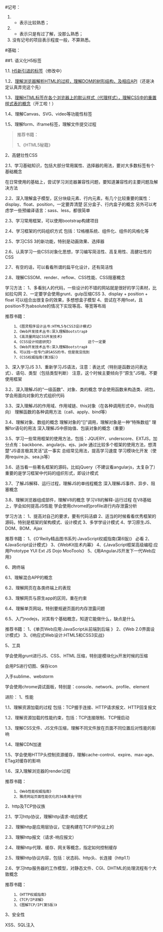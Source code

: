#记号：
1. + 表示比较熟悉；
2. - 表示只是有过了解，没那么熟悉；
3. 没有记号的项目表示程度一般，不算熟悉。

#基础：

##1. 语义化H5标签

1.1. [H5新引进的标签](doc/1/1.1/)（修改中）

1.2、[理解浏览器解析HTML的过程，理解DOM的树形结构，及相应API](doc/1/1.2)（还是决定认真弄完这个先）

1.3、[理解HTML标签在各个浏览器上的默认样式（代理样式），理解CSS中的重置样式表的概念](doc/1/1.3)（开工啦！）

1.4、理解Canvas、SVG、video等功能性标签

1.5、理解form、iframe标签，理解文件提交过程


> 推荐书籍：
> 
> 1、《HTML5秘籍》

2、高健壮性CSS

2.1、学习基础知识，包括大部分常用属性、选择器的用法，要对大多数标签有个基础概念

在日常使用的基础上，尝试学习浏览器兼容性问题，要知道兼容性的主要问题及解决方法

2.2、深入理解盒子模型，区分块级元素、行内元素，有几个比较重要的属性：
        display、float、position，一定要弄清楚
        区分盒子、行内盒子的概念
        另外可以考虑学一些预编译语言：sass、less，都很简单

2.3、学习常用框架，可以使用bootstrap构建项目

2.4、学习框架的代码组织方式
        包括：12格栅系统、组件化、组件的风格化等

2.5、学习CSS 3的新功能，特别是动画效果、选择器

2.6、认真学习一些CSS对象化思想，学习编写简洁性、高复用性、高健壮性的CSS

2.7、有空的话，可以看看所谓的扁平化设计，还有简洁性

2.8、理解CSSOM、render、reflow、CSS性能、CSS阻塞概念

学习方法：
        1、多看别人的代码，一些设计的不错的网站就是很好的学习素材，比如拉勾网
        2、一定要学会使用grunt、gulp压缩CSS
        3、display + position + float 可以组合出很复杂的效果，多想想盒子模型
        4、尝试在不用float，且position不为absolute的情况下实现等高、等宽等布局

推荐书籍：

        1、《图灵程序设计丛书:HTML5与CSS3设计模式》
        2、《Web开发技术丛书:深入理解Bootstrap》        
        3、《高流量网站CSS开发技术》
        4、《CSS设计彻底研究》                这个一定要        
        5、《Web开发技术丛书:深入理解Bootstrap》
        6、可以找一些专门讲SASS的书，但是我没找到
        7、《CSS权威指南(第3版)》

3、深入学习JS
3.1、重新学习JS语法，注意：表达式（特别是函数访问表达式）、语句、类型（包括类型判断）
        注意，这个时候主要倾向于“原生”JS哦，不要使用框架

3.2、深入理解JS的“一级函数”、对象、类的概念
        学会使用函数来构造类、闭包，学会用面向对象的方式组织代码

3.3、深入理解JS的作用域、作用域链、this对象（在各种调用形式中，this的指向）
        理解函数的各种调用方法（call、apply、bind等）

3.4、理解对象、数组的概念
        理解对象的“[]”调用，理解对象是一种“特殊数组”
        理解for语句的用法
        深入理解JS中原始值、包装对象的概念（重要）

3.5、学习一些常用框架的使用方法，包括：JQUERY、underscore、EXTJS，加分点有：backbone、angularjs、ejs、jade
        通过比较多个框架的使用方法，想清楚“JS语言极其灵活”这一事实
        总结常见用法，提高学习速度
        学习模块化开发（使用require.js、sea.js等）

3.6、适当看一些著名框架的源码，比如jQuery（不建议看angularjs，太复杂了）
        重要的是学习框架中代码的组织形式，即设计模式

3.7、了解JS解释、运行过程，理解JS的单线程概念
        深入理解JS事件、异步、阻塞概念

3.8、理解浏览器组成部件，理解V8的概念
        学习V8的解释-运行过程
        在V8基础上，学会如何提高JS性能
        学会使用chrome的profile进行内存泄露分析

学习方法：
        1、提高对自己的要求，要有代码洁癖
        2、适当的时候看看优秀框架的源码，特别是框架的架构模式、设计模式
        3、多学学设计模式
        4、学习原生JS、DOM、BOM、Ajax

推荐书籍：
        1、《O'Reilly精品图书系列:​JavaScript权威指南(​第6版)》        必看
        2、《JavaScript设计模式》
        3、《WebKit技术内幕》
        4、《JavaScript框架高级编​程:应用Prototype YUI Ext JS Dojo MooTools》
        5、《用AngularJS开发下一代Web应用》

6、跨终端

6.1、理解混合APP的概念

6.2、理解网页在各类终端上的表现

6.3、理解网页与原生app的区同，重在约束

6.4、理解单页网站，特别要规避页面的内存泄露问题

6.5、入门nodejs，对其有个基础概念，知道它能做什么，缺点是什么

推荐书籍：
        1、《单页Web应用:JavaScript从前端到后端 》
        2、《Web 2.0界面设计模式》
        3、《响应式Web设计:HTML5和​CSS3实战》

5、工具

学会使用grunt进行JS、CSS、HTML 压缩，特别是模块化js开发时候的压缩

会用PS进行切图、保存icon

入手sublime、webstorm

学会使用chrome调试面板，特别是：console、network、profile、element

进阶：
1、性能

1.1、理解资源加载的过程
        包括：TCP握手连接、HTTP请求报文、HTTP回复报文

1.2、理解资源加载的性能约束，包括：TCP连接限制、TCP慢启动

1.3、理解CSS文件、JS文件压缩，理解不同文件放在页面不同位置后对性能的影响

1.4、理解CDN加速

1.5、学会使用HTTP头控制资源缓存，理解cache-control、expire、max-age、ETag对缓存的影响

1.6、深入理解浏览器的render过程

推荐书籍：

        1、《Web性能权威指南》
        2、雅虎网站页面性能优化的34条黄金守则

2、http及TCP协议族

2.1、学习http协议，理解http请求-响应模式

2.2、理解http是应用层协议，它是构建在TCP/IP协议上的

2.3、理解http报文（请求-响应报文）

2.4、理解http代理、缓存、网关等概念，指定如何控制缓存

2.5、理解http协议内容，包括：状态码、http头、长连接（http1.1）

2.6、学习http服务器的工作模型，对静态文件、CGI、DHTML的处理流程有个大致概念

推荐书籍：

        1、《HTTP权威指南》
        2、《TCP/IP详解》
        3、《图解TCP/IP(第5版)》

3、安全性

XSS、SQL注入